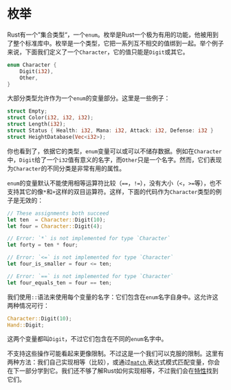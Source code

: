 # 枚举
Rust有一个”集合类型“，一个`enum`。枚举是Rust一个极为有用的功能，他被用到了整个标准库中。枚举是一个类型，它把一系列互不相交的值绑到一起。举个例子来说，下面我们定义了一个`Character`，它的值只能是`Digit`或其它。

```rust
enum Character {
    Digit(i32),
    Other,
}
```

大部分类型允许作为一个`enum`的变量部分。这里是一些例子：

```rust
struct Empty;
struct Color(i32, i32, i32);
struct Length(i32);
struct Status { Health: i32, Mana: i32, Attack: i32, Defense: i32 }
struct HeightDatabase(Vec<i32>);
```

你也看到了，依据它的类型，`enum`变量可以或可以不储存数据。例如在`Character`中，`Digit`给了一个`i32`值有意义的名字，而`Other`只是一个名字。然而，它们表现为`Character`的不同分类是非常有用的属性。

`enum`的变量默认不能使用相等运算符比较（`==`，`!=`），没有大小（`<`，`>=`等），也不支持其它的像`*`和`+`这样的双目运算符。这样，下面的代码作为`Character`类型的例子是无效的：

```rust
// These assignments both succeed
let ten  = Character::Digit(10);
let four = Character::Digit(4);

// Error: `*` is not implemented for type `Character`
let forty = ten * four;

// Error: `<=` is not implemented for type `Character`
let four_is_smaller = four <= ten;

// Error: `==` is not implemented for type `Character`
let four_equals_ten = four == ten;
```

我们使用`::`语法来使用每个变量的名字：它们包含在`enum`名字自身中。这允许这两种情况可行：

```rust
Character::Digit(10);
Hand::Digit;
```

这两个变量都叫`Digit`，不过它们包含在不同的`enum`名字中。

不支持这些操作可能看起来更像限制。不过这是一个我们可以克服的限制。这里有两种方法：我们自己实现相等（比较），或通过[`match` ](http://doc.rust-lang.org/nightly/book/match.html)表达式模式匹配变量，你会在下一部分学到它。我们还不够了解Rust如何实现相等，不过我们会在[特性](http://doc.rust-lang.org/nightly/book/traits.html)找到它们。
